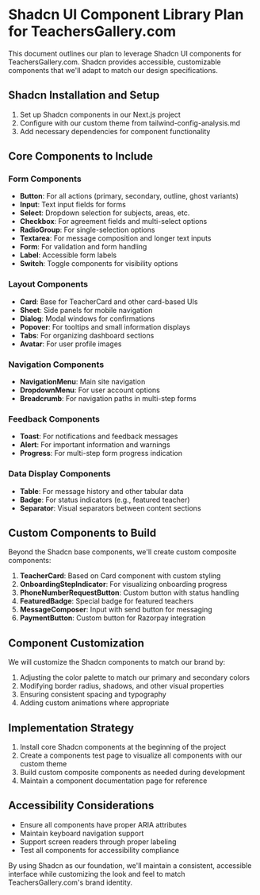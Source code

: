 # Shadcn UI Component Library Plan for TeachersGallery.com

This document outlines our plan to leverage Shadcn UI components for TeachersGallery.com. Shadcn provides accessible, customizable components that we'll adapt to match our design specifications.

## Shadcn Installation and Setup

1. Set up Shadcn components in our Next.js project
2. Configure with our custom theme from tailwind-config-analysis.md
3. Add necessary dependencies for component functionality

## Core Components to Include

### Form Components
- **Button**: For all actions (primary, secondary, outline, ghost variants)
- **Input**: Text input fields for forms
- **Select**: Dropdown selection for subjects, areas, etc.
- **Checkbox**: For agreement fields and multi-select options
- **RadioGroup**: For single-selection options
- **Textarea**: For message composition and longer text inputs
- **Form**: For validation and form handling
- **Label**: Accessible form labels
- **Switch**: Toggle components for visibility options

### Layout Components
- **Card**: Base for TeacherCard and other card-based UIs
- **Sheet**: Side panels for mobile navigation
- **Dialog**: Modal windows for confirmations
- **Popover**: For tooltips and small information displays
- **Tabs**: For organizing dashboard sections
- **Avatar**: For user profile images

### Navigation Components
- **NavigationMenu**: Main site navigation
- **DropdownMenu**: For user account options
- **Breadcrumb**: For navigation paths in multi-step forms

### Feedback Components
- **Toast**: For notifications and feedback messages
- **Alert**: For important information and warnings
- **Progress**: For multi-step form progress indication

### Data Display Components
- **Table**: For message history and other tabular data
- **Badge**: For status indicators (e.g., featured teacher)
- **Separator**: Visual separators between content sections

## Custom Components to Build

Beyond the Shadcn base components, we'll create custom composite components:

1. **TeacherCard**: Based on Card component with custom styling
2. **OnboardingStepIndicator**: For visualizing onboarding progress
3. **PhoneNumberRequestButton**: Custom button with status handling
4. **FeaturedBadge**: Special badge for featured teachers
5. **MessageComposer**: Input with send button for messaging
6. **PaymentButton**: Custom button for Razorpay integration

## Component Customization

We will customize the Shadcn components to match our brand by:

1. Adjusting the color palette to match our primary and secondary colors
2. Modifying border radius, shadows, and other visual properties
3. Ensuring consistent spacing and typography
4. Adding custom animations where appropriate

## Implementation Strategy

1. Install core Shadcn components at the beginning of the project
2. Create a components test page to visualize all components with our custom theme
3. Build custom composite components as needed during development
4. Maintain a component documentation page for reference

## Accessibility Considerations

- Ensure all components have proper ARIA attributes
- Maintain keyboard navigation support
- Support screen readers through proper labeling
- Test all components for accessibility compliance

By using Shadcn as our foundation, we'll maintain a consistent, accessible interface while customizing the look and feel to match TeachersGallery.com's brand identity. 